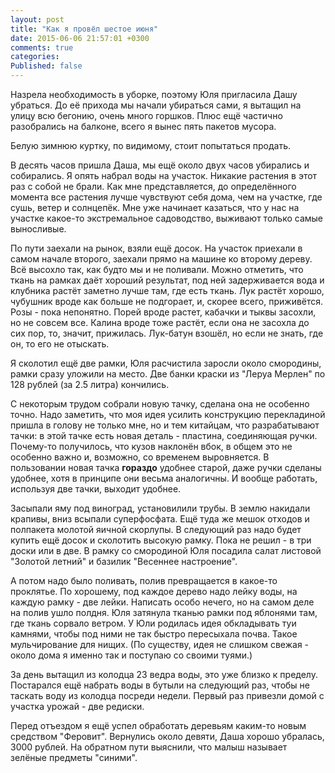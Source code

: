 ```yaml
---
layout: post
title: "Как я провёл шестое июня"
date: 2015-06-06 21:57:01 +0300
comments: true
categories: 
Published: false
---
```

Назрела необходимость в уборке, поэтому Юля пригласила Дашу убраться. До её прихода мы начали убираться сами, я вытащил на улицу всю бегонию, очень много горшков. Плюс ещё частично разобрались на балконе, всего я вынес пять пакетов мусора.

Белую зимнюю куртку, по видимому, стоит попытаться продать.

В десять часов пришла Даша, мы ещё около двух часов убирались и собирались. Я опять набрал воды на участок. Никакие растения в этот раз с собой не брали. Как мне представляется, до определённого момента все растения лучше чувствуют себя дома, чем на участке, где сушь, ветер и солнцепёк. Мне уже начинает казаться, что у нас на участке какое-то экстремальное садоводство, выживают только самые выносливые.

По пути заехали на рынок, взяли ещё досок. На участок приехали в самом начале второго, заехали прямо на машине ко второму дереву. Всё высохло так, как будто мы и не поливали. Можно отметить, что ткань на рамках даёт хороший результат, под ней задерживается вода и клубника растёт заметно лучше там, где есть ткань. Лук растёт хорошо, чубушник вроде как больше не подгорает, и, скорее всего, приживётся. Розы - пока непонятно. Порей вроде растет, кабачки и тыквы засохли, но не совсем все. Калина вроде тоже растёт, если она не засохла до сих пор, то, значит, прижилась. Лук-батун взошёл, но если не знать, где он, то его не отыскать.

Я сколотил ещё две рамки, Юля расчистила заросли около смородины, рамки сразу уложили на место. Две банки краски из "Леруа Мерлен" по 128 рублей (за 2.5 литра) кончились.

С некоторым трудом собрали новую тачку, сделана она не особенно точно. Надо заметить, что моя идея усилить конструкцию перекладиной пришла в голову не только мне, но и тем китайцам, что разрабатывают тачки: в этой тачке есть новая деталь - пластина, соединяющая ручки. Почему-то получилось, что кузов наклонён вбок, в общем это не особенно важно и, возможно, со временем выровняется. В пользовании новая тачка **гораздо** удобнее старой, даже ручки сделаны удобнее, хотя в принципе они весьма аналогичны. И вообще работать, используя две тачки, выходит удобнее.

Засыпали яму под виноград, установилили трубы. В землю накидали крапивы, вниз всыпали суперфосфата. Ещё туда же мешок отходов и полпакета молотой яичной скорлупы. В следующий раз надо будет купить ещё досок и сколотить высокую рамку. Пока не решил - в три доски или в две. В рамку со смородиной Юля посадила салат листовой "Золотой летний" и базилик "Весеннее настроение".

А потом надо было поливать, полив превращается в какое-то проклятье. По хорошему, под каждое дерево надо лейку воды, на каждую рамку - две лейки. Написать особо нечего, но на самом деле на полив ушло полдня. Юля затянула тканью рамки под яблонями там, где ткань сорвало ветром. У Юли родилась идея обкладывать туи камнями, чтобы под ними не так быстро пересыхала почва. Такое мульчирование для нищих. (По существу, идея не слишком свежая - около дома я именно так и поступаю со своими туями.)

За день вытащил из колодца 23 ведра воды, это уже близко к пределу. Постарался ещё набрать воды в бутыли на следующий раз, чтобы не таскать воду из колодца посреди недели. Первый раз привезли домой с участка урожай - две редиски.

Перед отъездом я ещё успел обработать деревьям каким-то новым средством "Феровит". Вернулись около девяти, Даша хорошо убралась, 3000 рублей. На обратном пути выяснили, что малыш называет зелёные предметы "синими".

